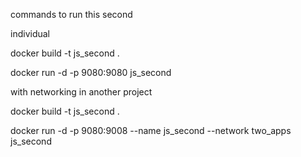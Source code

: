 commands to run this second

individual

docker build -t js_second .

docker run -d -p 9080:9080 js_second


with networking in another project

docker build -t js_second .

docker run -d -p 9080:9008 --name js_second --network two_apps js_second